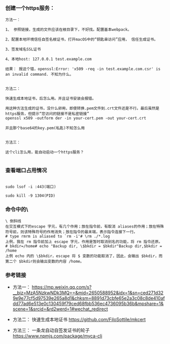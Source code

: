 ### 创建一个https服务：

```
方法一： 

1、 参照链接，生成的文件应该在根目录下，不好找。配置基本webpack。

2、配置本地环境信任自签名根证书，打开macOS中的“钥匙串访问”应用， 信任生成证书。

3、签发域名SSL证书

4、本地host: 127.0.0.1 test.example.com

结果： 报这个错，openssl:Error: 'x509 -req -in test.example.com.csr' is an invalid command. 不知为什么。


方法二： 

快速生成本地证书，后怎么用。并且证书安装会报错。

用这种方法生成的证书，没什么卵用，即使转换.pem文件到.crt文件还是不行。最后虽然是https服务，但提示“您访问的链接不是私密链接”
openssl x509 -outform der -in your-cert.pem -out your-cert.crt

并且那个base64的key.pem(私匙)不知怎么用


方法三： 

这个cli怎么用，能自动启动一个https服务？


```

### 查看端口占用情况

```

sudo lsof -i :443(端口)

sudo kill -9 1304(PID)

```

### 命令中的\

```
\ 倒斜线
在交互模式下的escape 字元，有几个作用；放在指令前，有取消 aliases的作用；放在特殊符号前，则该特殊符号的作用消失；放在指令的最末端，表示指令连接下一行。
# type rmrm is aliased to `rm -i'# \rm ./*.log
上例，我在 rm 指令前加上 escape 字元，作用是暂时取消别名的功能，将 rm 指令还原。
# bkdir=/home# echo "Backup dir, \$bkdir = $bkdir"Backup dir,$bkdir = /home
上例 echo 内的 \$bkdir，escape 将 $ 变数的功能取消了，因此，会输出 $bkdir，而第二个 $bkdir则会输出变数的内容 /home。

```

### 参考链接

* 方法一： https://mp.weixin.qq.com/s?__biz=MzA5NzkwNDk3MQ==&mid=2650588952&idx=1&sn=ced271d329e9e77cf5d97539e265a8d1&chksm=8891d73cbfe65e2a3c08c8de410afdd77ad6e513e0c130459f79ced68fbb536ec4736095b36b&mpshare=1&scene=1&srcid=&rd2werd=1#wechat_redirect

* 方法二： 快速生成本地证书 https://github.com/FiloSottile/mkcert

* 方法三： 一条龙自动自签发证书的轮子 https://www.npmjs.com/package/myca-cli